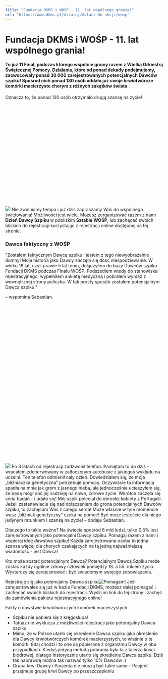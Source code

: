 ```yaml
---
title: "Fundacja DKMS i WOŚP - 11. lat wspólnego grania!"
url: "https://www.dkms.pl/dzialaj/dolacz-do-akcji/wosp"
---
```


# Fundacja DKMS i WOŚP - 11. lat wspólnego grania!

#### To już **11** **Finał,** podczas którego wspólnie gramy razem z Wielką Orkiestrą Świątecznej Pomocy. Działania, które od ponad dekady podejmujemy, zaowocowały ponad 30 **000** zarejestrowanych potencjalnych Dawców szpiku! Spośród nich ponad **130** osób oddało już swoje krwiotwórcze komórki macierzyste chorym z różnych zakątków świata.


Oznacza to, że ponad 130 osób otrzymało drugą szansę na życie! 
![](data:image/svg+xml;charset=utf-8,%3Csvg%20height='1281'%20width='1920'%20xmlns='http://www.w3.org/2000/svg'%20version='1.1'%3E%3C/svg%3E)![]()![](https://assets-eu-01.kc-usercontent.com:443/bed48093-082e-0109-4b5f-7bdadab5eedd/9bdfb1e8-933c-4368-98fd-2d651cdf7df7/6W2A5308.jpg?w=1920&h=1281&auto=format&lossless=true&fit=crop)
Nie zwalniamy tempa i już dziś zapraszamy Was do wspólnego świętowania! Możliwości jest wiele. Możesz zorganizować razem z nami **Dzień Dawcy Szpiku** w pobliskim **Sztabie WOŚP**, lub zachęcać swoich bliskich do rejestracji korzystając z rejestracji online dostępnej na tej stronie. 


### Dawca faktyczny z WOŚP


"Zostałem faktycznym Dawcą szpiku i jestem z tego niewyobrażalnie dumny! Moja historia jako Dawcy zaczęła się dość niespodziewanie. W wieku 18 lat, czyli prawie 5 lat temu, dołączyłem do bazy Dawców szpiku Fundacji DKMS podczas Finału WOŚP. Podszedłem wtedy do stanowiska rejestracyjnego, wypełniłem ankietę medyczną i pobrałem wymaz z wewnętrznej strony policzka. W tak prosty sposób zostałem potencjalnym Dawcą szpiku."


– wspomina Sebastian.


![](data:image/svg+xml;charset=utf-8,%3Csvg%20height='890'%20width='890'%20xmlns='http://www.w3.org/2000/svg'%20version='1.1'%3E%3C/svg%3E)![]()![](https://assets-eu-01.kc-usercontent.com:443/bed48093-082e-0109-4b5f-7bdadab5eedd/c217672c-6c39-4bdb-969e-15e6cc70a9e7/Sebastian.jpg?w=890&h=890&auto=format&lossless=true&fit=crop)
Po 3 latach od rejestracji zadzwonił telefon. Pamiętam to do dziś \- wracałem zdenerwowany w zatłoczonym autobusie z jakiegoś́ wykładu na uczelni. Ten telefon odmienił cały dzień. Dowiedziałem się, że moja „bliźniaczka genetyczna” potrzebuje pomocy. Oczywiście ta informacja spadła na mnie jak grom z jasnego nieba, ale jednocześnie ucieszyłem się, że będę mógł dać jej nadzieję na nowe, zdrowe życie. Wkrótce zaczęła się seria badań \- i udało się! Mój szpik poleciał do dorosłej kobiety z Portugalii. Jeżeli zastanawiacie się nad dołączeniem do grona potencjalnych Dawców szpiku, to zachęcam Was z całego serca! Może właśnie w tym momencie wasz „bliźniak genetyczny” czeka na pomoc! Być może jesteście dla niego jedynym ratunkiem i szansą na życie! – dodaje Sebastian.


Dlaczego to takie ważne?
Na świecie spośród 8 mld ludzi, tylko 0,5% jest zarejestrowanych jako potencjalni Dawcy szpiku. Pomagaj razem z nami i wspieraj ideę dawstwa szpiku! Każda zarejestrowana osoba to jedna szansa więcej dla chorych czekających na tą jedną najważniejszą wiadomość \- jest Dawca!


Kto może zostać potencjalnym Dawcą?
Potencjalnym Dawcą Szpiku może zostać każdy ogólnie zdrowy człowiek pomiędzy 18\. a 55\. rokiem życia. Wystarczy się zarejestrować i być świadomym swojego zobowiązania.


Rejestruję się jako potencjalny Dawca szpiku![Pomagam!](/zarejestruj-sie-teraz "Zarejestruj sie teraz")
Jeśli zarejestrowałeś się już w bazie Fundacji DKMS, możesz dalej pomagać i zachęcać swoich bliskich do rejestracji. Wyślij im link do tej strony i zachęć do zamówienia pakietu rejestracyjnego online!


Fakty o dawstwie krwiotwórczych komórek macierzystych
* Szpiku nie pobiera się z kręgosłupa!
* Tatuaż nie wyklucza z możliwości rejestracji jako potencjalny Dawca szpiku
* Mimo, że w Polsce utarło się określenie Dawca szpiku jako określenie dla Dawcy krwiotwórczych komórek macierzystych, to właśnie o te komórki tutaj chodzi i to one są pobierane z organizmu Dawcy w obu przypadkach. Kiedyś jedyną metodą pobrania była ta z talerza kości biodrowej, dlatego historycznie utarło się określenie Dawca szpiku. Dziś tak naprawdę można tak nazwać tylko 10% Dawców :)
* Grupa krwi Dawcy i Pacjenta nie muszą być takie same – Pacjent przejmuje grupę krwi Dawcy po przeszczepieniu

